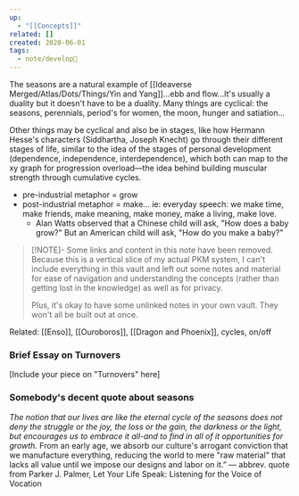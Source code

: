 ```yaml
---
up:
  - "[[Concepts]]"
related: []
created: 2020-06-01
tags:
  - note/develop🍃
---
```

The seasons are a natural example of [[Ideaverse Merged/Atlas/Dots/Things/Yin and Yang]]...ebb and flow...It's usually a duality but it doesn't have to be a duality. Many things are cyclical: the seasons, perennials, period's for women, the moon, hunger and satiation...

Other things may be cyclical and also be in stages, like how Hermann Hesse's characters (Siddhartha, Joseph Knecht) go through their different stages of life, similar to the idea of the stages of personal development (dependence, independence, interdependence), which both can map to the xy graph for progression overload—the idea behind building muscular strength through cumulative cycles. 
- pre-industrial metaphor = grow
- post-industrial metaphor = make... ie: everyday speech: we make time, make friends, make meaning, make money, make a living, make love.
    - Alan Watts observed that a Chinese child will ask, "How does a baby grow?" But an American child will ask, "How do you make a baby?"

> [!NOTE]- Some links and content in this note have been removed.
> Because this is a vertical slice of my actual PKM system, I can't include everything in this vault and left out some notes and material for ease of navigation and understanding the concepts (rather than getting lost in the knowledge) as well as for privacy. 
>  
> Plus, it's okay to have some unlinked notes in your own vault. They won't all be built out at once.

Related: [[Enso]], [[Ouroboros]], [[Dragon and Phoenix]], cycles, on/off

### Brief Essay on Turnovers
[Include your piece on "Turnovers" here]

### Somebody's decent quote about seasons
 *The notion that our lives are like the eternal cycle of the seasons does not deny the struggle or the joy, the loss or the gain, the darkness or the light, but encourages us to embrace it all-and to find in all of it opportunities for growth.*
From an early age, we absorb our culture's arrogant conviction that we manufacture everything, reducing the world to mere "raw material" that lacks all value until we impose our designs and labor on it.”
― abbrev. quote from Parker J. Palmer, Let Your Life Speak: Listening for the Voice of Vocation
